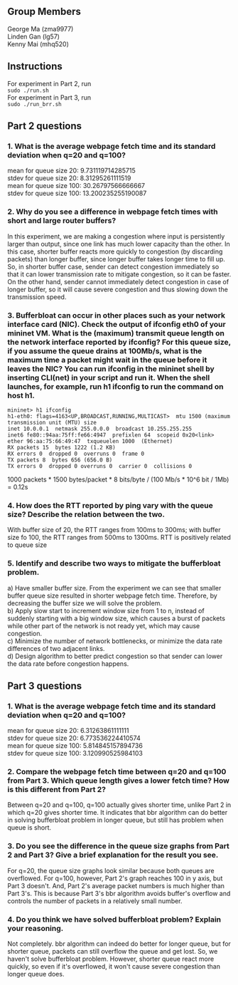 ## Group Members
George Ma (zma9977)<br>
Linden Gan (lg57)<br>
Kenny Mai (mhq520)<br>

## Instructions
For experiment in Part 2, run  
`sudo ./run.sh`  
For experiment in Part 3, run  
`sudo ./run_brr.sh`

## Part 2 questions

### 1. What is the average webpage fetch time and its standard deviation when q=20 and q=100?     
mean for queue size 20: 9.731119714285715  
stdev for queue size 20: 8.31295261111519  
mean for queue size 100: 30.26797566666667  
stdev for queue size 100: 13.200235255190087  

### 2. Why do you see a difference in webpage fetch times with short and large router buffers?
In this experiment, we are making a congestion where input is persistently larger than output, 
since one link has much lower capacity than the other. 
In this case, shorter buffer reacts more quickly to congestion (by discarding packets) than longer buffer, 
since longer buffer takes longer time to fill up. So, in shorter buffer case, sender can detect congestion 
immediately so that it can lower transmission rate to mitigate congestion, so it can be faster. 
On the other hand, sender cannot immediately detect congestion in case of longer buffer, 
so it will cause severe congestion and thus slowing down the transmission speed.

### 3. Bufferbloat can occur in other places such as your network interface card (NIC). Check the output of ifconfig eth0 of your mininet VM. What is the (maximum) transmit queue length on the network interface reported by ifconfig? For this queue size, if you assume the queue drains at 100Mb/s, what is the maximum time a packet might wait in the queue before it leaves the NIC? You can run ifconfig in the mininet shell by inserting CLI(net) in your script and run it. When the shell launches, for example, run h1 ifconfig to run the command on host h1.
    mininet> h1 ifconfig   
    h1-eth0: flags=4163<UP,BROADCAST,RUNNING,MULTICAST>  mtu 1500 (maximum transmission unit (MTU) size
    inet 10.0.0.1  netmask 255.0.0.0  broadcast 10.255.255.255
    inet6 fe80::94aa:75ff:fe66:4947  prefixlen 64  scopeid 0x20<link>
    ether 96:aa:75:66:49:47  txqueuelen 1000  (Ethernet)
    RX packets 15  bytes 1222 (1.2 KB)
    RX errors 0  dropped 0  overruns 0  frame 0
    TX packets 8  bytes 656 (656.0 B)
    TX errors 0  dropped 0 overruns 0  carrier 0  collisions 0

1000 packets * 1500 bytes/packet * 8 bits/byte / (100 Mb/s * 10^6 bit / 1Mb) = 0.12s

### 4. How does the RTT reported by ping vary with the queue size? Describe the relation between the two.
With buffer size of 20, the RTT ranges from 100ms to 300ms; with buffer size fo 100, the RTT ranges from 500ms to 1300ms.
RTT is positively related to queue size

### 5. Identify and describe two ways to mitigate the bufferbloat problem.
a) Have smaller buffer size. From the experiment we can see that smaller buffer queue size resulted in shorter webpage fetch time. 
Therefore, by decreasing the buffer size we will solve the problem.  
b) Apply slow start to increment window size from 1 to n, instead of suddenly starting with a big window size, 
which causes a burst of packets while other part of the network is not ready yet, which may cause congestion.  
c) Minimize the number of network bottlenecks, or minimize the data rate differences of two adjacent links.  
d) Design algorithm to better predict congestion so that sender can lower the data rate before congestion happens.  

## Part 3 questions
### 1. What is the average webpage fetch time and its standard deviation when q=20 and q=100?
mean for queue size 20: 6.31263861111111  
stdev for queue size 20: 6.773536224410574  
mean for queue size 100: 5.814845157894736  
stdev for queue size 100: 3.120990525984103 

### 2. Compare the webpage fetch time between q=20 and q=100 from Part 3. Which queue length gives a lower fetch time? How is this different from Part 2?
Between q=20 and q=100, q=100 actually gives shorter time, unlike Part 2 in which q=20 gives shorter time.
It indicates that bbr algorithm can do better in solving bufferbloat problem in longer queue, but still has problem when queue is short.

### 3. Do you see the difference in the queue size graphs from Part 2 and Part 3? Give a brief explanation for the result you see.
For q=20, the queue size graphs look similar because both queues are overflowed. For q=100, however, Part 2's graph reaches 100 in y axis,
but Part 3 doesn't. And, Part 2's average packet numbers is much higher than Part 3's. This is because Part 3's bbr algorithm avoids buffer's overflow
and controls the number of packets in a relatively small number.

### 4. Do you think we have solved bufferbloat problem? Explain your reasoning.
Not completely. bbr algorithm can indeed do better for longer queue, but for shorter queue, packets can still overflow the queue and get lost.
So, we haven't solve bufferbloat problem. However, shorter queue react more quickly, so even if it's overflowed, it won't cause severe congestion than longer queue does.
